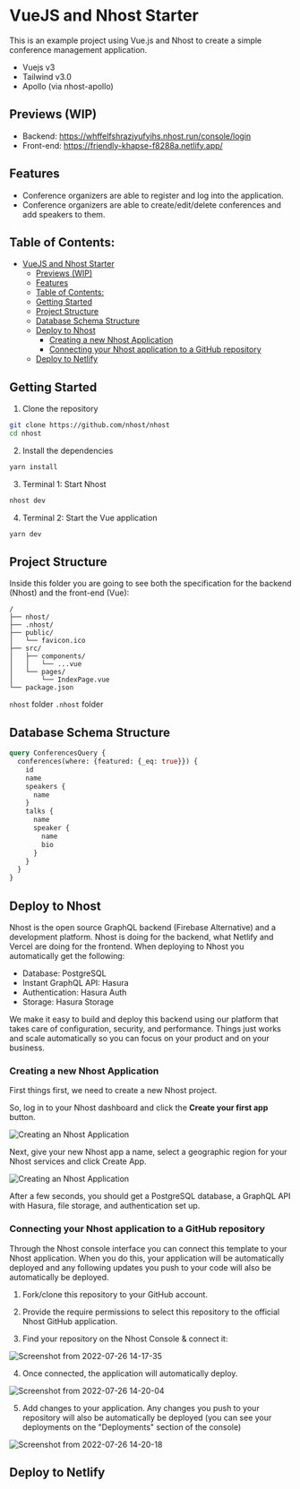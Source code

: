 # VueJS and Nhost Starter

This is an example project using Vue.js and Nhost to create a simple conference management application.

- Vuejs v3
- Tailwind v3.0
- Apollo (via nhost-apollo)

## Previews (WIP)
- Backend: https://whffelfshrazjyufyihs.nhost.run/console/login
- Front-end: https://friendly-khapse-f8288a.netlify.app/

## Features
- Conference organizers are able to register and log into the application.
- Conference organizers are able to create/edit/delete conferences and add speakers to them.

## Table of Contents:

- [VueJS and Nhost Starter](#vuejs-and-nhost-starter)
  - [Previews (WIP)](#previews-wip)
  - [Features](#features)
  - [Table of Contents:](#table-of-contents)
  - [Getting Started](#getting-started)
  - [Project Structure](#project-structure)
  - [Database Schema Structure](#database-schema-structure)
  - [Deploy to Nhost](#deploy-to-nhost)
    - [Creating a new Nhost Application](#creating-a-new-nhost-application)
    - [Connecting your Nhost application to a GitHub repository](#connecting-your-nhost-application-to-a-github-repository)
  - [Deploy to Netlify](#deploy-to-netlify)

## Getting Started

1. Clone the repository

```sh
git clone https://github.com/nhost/nhost
cd nhost
```

2. Install the dependencies

```sh
yarn install
```

3. Terminal 1: Start Nhost

```sh
nhost dev
```

4. Terminal 2: Start the Vue application

```sh
yarn dev
```

## Project Structure

Inside this folder you are going to see both the specification for the backend (Nhost) and the front-end (Vue):

```
/
├── nhost/
├── .nhost/
├── public/
│   └── favicon.ico
├── src/
│   ├── components/
│   │   └── ...vue
│   └── pages/
│       └── IndexPage.vue
└── package.json
```

`nhost` folder
`.nhost` folder

## Database Schema Structure

```graphql
query ConferencesQuery {
  conferences(where: {featured: {_eq: true}}) {
    id
    name
    speakers {
      name
    }
    talks {
      name
      speaker {
        name
        bio
      }
    }
  }
}
```

## Deploy to Nhost

Nhost is the open source GraphQL backend (Firebase Alternative) and a development platform. Nhost is doing for the backend, what Netlify and Vercel are doing for the frontend. When deploying to Nhost you automatically get the following:

- Database: PostgreSQL
- Instant GraphQL API: Hasura
- Authentication: Hasura Auth
- Storage: Hasura Storage

We make it easy to build and deploy this backend using our platform that takes care of configuration, security, and performance. Things just works and scale automatically so you can focus on your product and on your business.

### Creating a new Nhost Application

First things first, we need to create a new Nhost project.

So, log in to your Nhost dashboard and click the **Create your first app** button.

![Creating an Nhost Application](https://docs.nhost.io/assets/images/create-app-step-1-64d13fc87fac1d0989da25857e1c3811.png)

Next, give your new Nhost app a name, select a geographic region for your Nhost services and click Create App.

![Creating an Nhost Application](https://docs.nhost.io/assets/images/create-app-step-2-823c33a87887cbe28da98a85219dcc59.png)

After a few seconds, you should get a PostgreSQL database, a GraphQL API with Hasura, file storage, and authentication set up.

### Connecting your Nhost application to a GitHub repository

Through the Nhost console interface you can connect this template to your Nhost application. When you do this, your application will be automatically deployed and any following updates you push to your code will also be automatically be deployed.

1. Fork/clone this repository to your GitHub account.

2. Provide the require permissions to select this repository to the official Nhost GitHub application.

3. Find your repository on the Nhost Console & connect it:

![Screenshot from 2022-07-26 14-17-35](https://user-images.githubusercontent.com/20285232/181070306-851187ca-6595-4cdc-b458-b62b479479db.png)

4. Once connected, the application will automatically deploy.

![Screenshot from 2022-07-26 14-20-04](https://user-images.githubusercontent.com/20285232/181070624-f12571a4-6b77-4a2f-acab-9e156306b392.png)

5. Add changes to your application. Any changes you push to your repository will also be automatically be deployed (you can see your deployments on the "Deployments" section of the console)

![Screenshot from 2022-07-26 14-20-18](https://user-images.githubusercontent.com/20285232/181070633-c3c67e94-981c-4574-954b-c643448f387e.png)

## Deploy to Netlify

